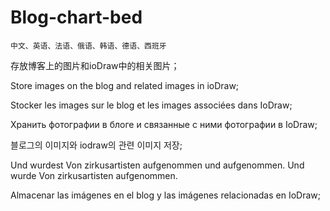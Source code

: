 # Blog-chart-bed
`中文、英语、法语、俄语、韩语、德语、西班牙`<p>
存放博客上的图片和ioDraw中的相关图片；<p>
Store images on the blog and related images in ioDraw;<p>
Stocker les images sur le blog et les images associées dans IoDraw;<p>
Хранить фотографии в блоге и связанные с ними фотографии в IoDraw;<p>
블로그의 이미지와 iodraw의 관련 이미지 저장;<p>
Und wurdest Von zirkusartisten aufgenommen und aufgenommen. Und wurde Von zirkusartisten aufgenommen.<p>
Almacenar las imágenes en el blog y las imágenes relacionadas en IoDraw;<p>



